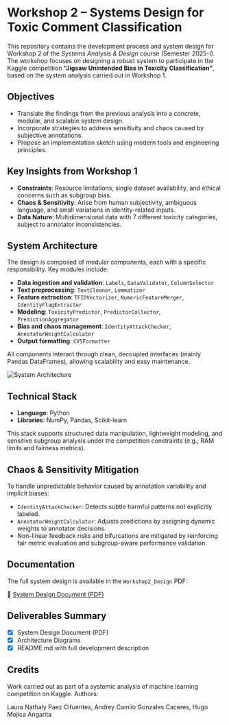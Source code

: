 
# Workshop 2 – Systems Design for Toxic Comment Classification

This repository contains the development process and system design for Workshop 2 of the *Systems Analysis & Design* course (Semester 2025-I). The workshop focuses on designing a robust system to participate in the Kaggle competition **"Jigsaw Unintended Bias in Toxicity Classification"**, based on the system analysis carried out in Workshop 1.

## Objectives

- Translate the findings from the previous analysis into a concrete, modular, and scalable system design.
- Incorporate strategies to address sensitivity and chaos caused by subjective annotations.
- Propose an implementation sketch using modern tools and engineering principles.

## Key Insights from Workshop 1

- **Constraints**: Resource limitations, single dataset availability, and ethical concerns such as subgroup bias.
- **Chaos & Sensitivity**: Arise from human subjectivity, ambiguous language, and small variations in identity-related inputs.
- **Data Nature**: Multidimensional data with 7 different toxicity categories, subject to annotator inconsistencies.

## System Architecture

The design is composed of modular components, each with a specific responsibility. Key modules include:

- **Data ingestion and validation**: `Labels`, `DataValidator`, `ColumnSelector`
- **Text preprocessing**: `TextCleaner`, `Lemmatizer`
- **Feature extraction**: `TFIDVectorizer`, `NumericFeatureMerger`, `IdentityFlagExtractor`
- **Modeling**: `ToxicityPredictor`, `PredictorCollector`, `PredictionAggregator`
- **Bias and chaos management**: `IdentityAttackChecker`, `AnnotatorWeightCalculator`
- **Output formatting**: `CVSFormatter`

All components interact through clean, decoupled interfaces (mainly Pandas DataFrames), allowing scalability and easy maintenance.

![System Architecture](./img/architecture.png)

## Technical Stack

- **Language**: Python
- **Libraries**: NumPy, Pandas, Scikit-learn

This stack supports structured data manipulation, lightweight modeling, and sensitive subgroup analysis under the competition constraints (e.g., RAM limits and fairness metrics).

## Chaos & Sensitivity Mitigation

To handle unpredictable behavior caused by annotation variability and implicit biases:

- `IdentityAttackChecker`: Detects subtle harmful patterns not explicitly labeled.
- `AnnotatorWeightCalculator`: Adjusts predictions by assigning dynamic weights to annotator decisions.
- Non-linear feedback risks and bifurcations are mitigated by reinforcing fair metric evaluation and subgroup-aware performance validation.

## Documentation

The full system design is available in the `Workshop2_Design` PDF:

📎 [System Design Document (PDF)](./Workshop2_Design/Workshop2_Design.pdf)  

## Deliverables Summary

- [x] System Design Document (PDF)
- [x] Architecture Diagrams
- [x] README.md with full development description

## Credits

Work carried out as part of a systemic analysis of machine learning competition on Kaggle.
Authors:

Laura Nathaly Paez Cifuentes, 
Andrey Camilo Gonzales Caceres, 
Hugo Mojica Angarita
